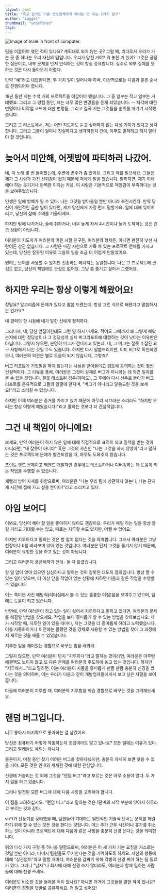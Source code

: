 ```yaml
---
layout: post
title: "죽고 싶어도 기술 선도업체에게 해서는 안 되는 5가지 문구"
author: "Logger"
thumbnail: "undefined"
tags: 
---
```



![Image of male in front of computer.](https://miro.medium.com/max/11806/1*Mkuhd1aYBj8t0hzise--iw.jpeg)

팀을 이끌어야 했던 적이 있나요? 계획대로 되지 않는 곳? 그럴 때, 리더로서 우리가 가는 곳 중 하나는 우리 자신의 팀입니다. 우리가 망친 거야? 뭐 놓친 거 있어? 그것은 공정한 질문이고, 내부 문제를 먼저 인식하는 것이 항상 중요합니다. 실수로 외부 실체를 탓하는 것은 다시 돌아오기 어렵다.

만약 "예"라고 대답한다면, 두 가지 일이 일어나야 하며, 이상적으로는 다음과 같은 순서로 진행되어야 합니다.

18년 동안 저는 수백 개의 프로젝트를 이끌어야 했습니다. 그 중 일부는 작고 일부는 거대했죠. 그리고 그 경험 동안, 저는 너무 많은 변명들을 듣게 되었습니다. -- 지각에 대한 변명이나 비작업 코드에 대한 변명들, 그리고 결국 저는 그것들을 순위를 매기기 시작했습니다.

그리고 그 리스트에서, 저는 어떤 지도자도 듣고 싶어하지 않는 다섯 가지가 있다고 생각합니다. 그리고 그들이 얼마나 진실하다고 생각하든지 간에, 아무도 말하려고 하지 말아야 할 것입니다.

# 늦어서 미안해, 어젯밤에 파티하러 나갔어.

네, 이 노래 몇 번 들어봤는데, 주변에 변주가 좀 있어요. 그리고 저를 믿으세요, 그들은 제가 그 사람과 가진 신뢰감이 컸기 때문에 저에게 말을 했습니다. 말하자면, 제가 이해해야 하는 웃기거나 완벽한 이유는 커녕, 이 사람은 기본적으로 책임감이 부족하다는 것을 보여주었습니다.

인생은 일에 방해가 될 수 있다. 나는 그것을 받아들일 뿐만 아니라 촉진시킨다. 만약 당신이 개인적인 급한 일이 있다면, 제가 당신에게 가장 먼저 말할게요: 일에 대해 잊어버리고, 당신의 삶에 주의를 기울이세요.

하지만 밖에 나가거나, 술에 취하거나, 너무 늦게 자서 4시간이나 늦게 도착하는 것은 긴급 상황이 아닙니다.

여러분의 지도자가 여러분의 어린 시절 친구든, 여러분의 형제든, 아니면 완전히 낯선 사람이든 상관 없습니다. 그 사람은 마감 시한으로 가득 차 있는 프로젝트 전체를 가지고 있는데, 당신은 잘못된 이유로 그들의 일을 조금 더 어렵게 만들었어요.

원하는 단어를 사용할 수 있지만 전송하는 메시지는 동일합니다. 나는 그 프로젝트에 관심도 없고, 당신의 책임에도 관심도 없어요. 그냥 좀 즐기고 싶어서 그랬어요.

# 하지만 우리는 항상 이렇게 해왔어요!

정말요? 알고리즘에 문제가 있다고 말씀 드렸는데, 항상 그런 식으로 해왔다고 말씀하시는 건가요?

내 경력의 한 시점에 내가 말한 신에게 정직하다.

그러니까, 네, 당신 앞잡이한테도 그런 말 하지 마세요. 적어도 그때까지 왜 그렇게 해왔는지에 대한 정당성이나 그 정당성이 실제 버그리포트에 대항하는 것이 낫다는 이유만은 아닙니다. 그렇지 않으면, 분명히 버그가 건네지고 있는데, 네, 그 버그는 잘못 수집된 요구 사항에서 나온 것일 수도 있습니다. 하지만 다시 말씀드리지만, 이미 버그로 확인되었으니, 여러분의 의견은 별로 도움이 되지 않습니다, 그렇죠?

버그 리포트가 거짓말을 하지 않는다는 사실을 받아들이고 검토에 동의하는 것이 훨씬 건설적이다. 그 리뷰를 통해, 여러분은 그것이 실제로 버그가 아니라는 데 의견 일치를 볼 수 있을 것입니다. 잘못 테스트된 경우(아마도), 그 후에야 다시 선두로 돌아가 버그 리포트를 은유적으로 그들의 얼굴에 던지며, "버그가 아니라고 말씀드린 것을 보세요!"라고 소리칠 수 있습니다.

하지만 이제 여러분은 증거를 가지고 있기 때문에 아무리 시끄러운 소리라도 "하지만 우리는 항상 이렇게 해왔습니다!"라고 말하는 것보다 더 건설적입니다.

# 그건 내 책임이 아니예요!

보세요, 만약 여러분이 하지 않은 일에 대해 직접적으로 표적이 되고 질책을 받는 것이 아니라면, "내 잘못이 아니야" 혹은 그것의 사촌인 "나는 그것을 하지 않았어"라고 말하는 것은 프로젝트에 문제가 발견되었을 때, 아무도 도와주지 않습니다.

프런트 엔드 문제이고 백엔드 개발자인 경우에도 테스트하거나 디버깅하는 데 도움이 되는 작업을 수행할 수 있습니다.

재빨리 방어 자세를 취함으로써, 여러분은 "나는 우리 팀에 상관하지 않는다; 나는 단지 제 시간에 집에 가고 싶을 뿐이다!"라고 소리치고 있다.

# 아임 보어디

이봐요, 당신이 해야 할 일을 좋아하지 않아도 괜찮아요. 우리가 매일 하는 일을 항상 즐길 거라고 기대할 수는 없고, 때로는 지루할 수도 있지만, 어쩔 수 없어요.

하지만 지루하다고 말하는 것은 할 일이 없다는 것을 의미합니다. 그래서 여러분은 그냥 천장이나 b를 바라보며 앉아 있는 것입니다. 여러분은 단지 그것을 즐기지 않기 때문에, 여러분이 요청한 것을 하고 있는 것이 아닙니다.

그리고 여러분이 궁금해하기 전에- 둘 다 틀렸습니다.

할 일 없이 앉아 있으면 심심하다고 말하는 것이 잘못된 태도의 정의입니다. 항상 할 수 있는 일이 있으며, 더 이상 닫을 작업이 없는 상황에 처하면 다음과 같은 작업을 수행할 수 있습니다.

어느 쪽이든 사전 예방적(리더십에서 볼 수 있는 훌륭한 이점)임을 보여주고 있으며, 팀에도 도움이 되고 있습니다.

반면에, 만약 여러분이 하고 있는 일이 싫어서 지루하다고 말하고 있다면, 여러분의 문제를 해결할 방법을 찾으세요. 작업을 보다 흥미롭게 할 수 있는 방법을 찾아보십시오. 제가 시작할 때, 지루한 일이 있을 때마다, 저는 그것을 더 흥미롭게 하려고 노력했습니다. 이를 자동화하거나 이전에는 몰랐던 것을 강제로 사용할 수 있는 방법을 찾아 그 과정에서 새로운 것을 배울 수 있었습니다.

지루한 일을 재미있는 경험으로 바꾸는 법을 배워라.

그렇지 않으면, 만약 여러분이 단지 "지루하다"라고 말하는 것이라면, 여러분은 아무런 해결책도 보이지 않고 또 다른 문제를 여러분의 주도하에 놓고 있는 것입니다. 하지만 "지루해서…"라고 말하면, 이는 여러분이 사물을 흥미롭게 만들 만큼 충분히 신경을 썼다는 것을 의미하며, 이는 우리가 다음과 같이 개발업자들에게서 보고 싶은 자질을 보여 줍니다.

다음에 여러분이 지루할 때, 여러분의 지루함을 학습 경험으로 바꾸는 것을 고려해보세요.

# 랜덤 버그입니다.

너무 좋아서 마지막으로 좋아하는 걸 남겼어요.

당신은 컴퓨터가 어떻게 작동하는지 조금이라도 알고 있나요? 모든 일에는 이유가 있다. 그리고 벌레들도 예외는 아니다.

물론이지, 며칠 동안 찾기 어려운 버그를 찾아다녔지만, 충분히 자세히 보면 찾을 수 있을 거야. 모든 것은 인내와 세세한 것에 대한 관심입니다.

신경에 거슬리는 것 외에 그것을 "랜덤 버그"라고 부르는 것은 아무 소용이 없다. 두 가지 일을 하고 있습니다.

그러나 발견된 모든 버그에 대해 다음 사항을 고려해야 합니다.

이 점을 고려하십시오. "랜덤 버그"라고 말하는 것은 1단계의 시작 부분에 앉아서 하루라고 부르는 것과 같다.

sh*t가 선풍기를 강타했을 때, 팀원들이 기대하는 일반적인 기술적 단서는 문제를 해결하기 위해 할 수 있는 모든 것을 한다는 것입니다. 이는 추가 근무 시간이나 휴가를 취소하는 것이 아니라 프로젝트에 대해 다음과 같은 사항을 충분히 신경 쓴다는 것을 의미합니다.

위의 다섯 가지 구절 중 하나를 말함으로써, 여러분은 이 세 가지 기본 요점을 거스르는 것일 뿐만 아니라, 나머지 팀원들도 무시한다는 것을 기억하도록 하세요. 자신의 행동에 대해 "상관없어"라고 말할 때마다, 여러분을 감싸기 위해 각별히 신경 써야 하는 팀 동료가 있다. 그러니 "남자"나 회사에 대해 신경 쓰지 않더라도, 여러분과 함께 일하는 사람들에 대해 신경 쓰세요.

여러분도 비슷한 것을 들어본 적이 있나요? 아니면 과거에 그것들을 말한 적이 있나요? 여러분의 경험을 댓글로 공유하세요. 더 알고 싶어요!
